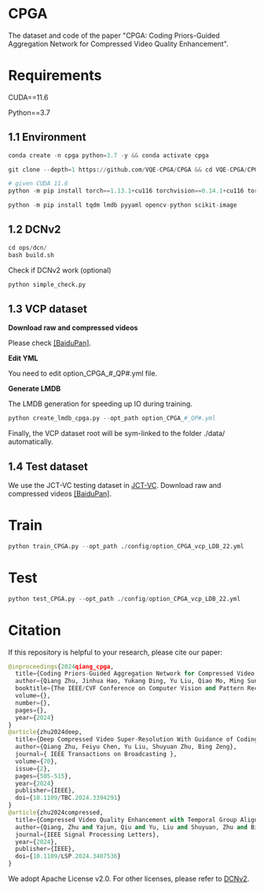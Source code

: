 # CPGA

The dataset and code of the paper "CPGA: Coding Priors-Guided Aggregation Network for Compressed Video Quality Enhancement".

# Requirements

CUDA==11.6 

Python==3.7 

## 1.1 Environment
```python
conda create -n cpga python=3.7 -y && conda activate cpga

git clone --depth=1 https://github.com/VQE-CPGA/CPGA && cd VQE-CPGA/CPGA/

# given CUDA 11.6
python -m pip install torch==1.13.1+cu116 torchvision==0.14.1+cu116 torchaudio==0.13.1 --extra-index-url https://download.pytorch.org/whl/cu116

python -m pip install tqdm lmdb pyyaml opencv-python scikit-image
```
## 1.2 DCNv2
```python
cd ops/dcn/
bash build.sh
```
Check if DCNv2 work (optional)
```python
python simple_check.py
```
## 1.3 VCP dataset
**Download raw and compressed videos** 

Please check [[BaiduPan]](https://blog.csdn.net/A33280000f/article/details/115836658).

**Edit YML**

You need to edit option_CPGA_#_QP#.yml file.

**Generate LMDB**

The LMDB generation for speeding up IO during training.
```python
python create_lmdb_cpga.py --opt_path option_CPGA_#_QP#.yml
```
Finally, the VCP dataset root will be sym-linked to the folder ./data/ automatically.

## 1.4 Test dataset

We use the JCT-VC testing dataset in [JCT-VC](https://ieeexplore.ieee.org/document/6317156). Download raw and compressed videos [[BaiduPan]](https://blog.csdn.net/A33280000f/article/details/115836658).

# Train
```python
python train_CPGA.py --opt_path ./config/option_CPGA_vcp_LDB_22.yml
```
# Test
```python
python test_CPGA.py --opt_path ./config/option_CPGA_vcp_LDB_22.yml
```
# Citation
If this repository is helpful to your research, please cite our paper:
```python
@inproceedings{2024qiang_cpga,
  title={Coding Priors-Guided Aggregation Network for Compressed Video Quality Enhancement},
  author={Qiang Zhu, Jinhua Hao, Yukang Ding, Yu Liu, Qiao Mo, Ming Sun, Chao Zhou, Shuyuan Zhu},
  booktitle={The IEEE/CVF Conference on Computer Vision and Pattern Recognition 2024},
  volume={},
  number={},
  pages={},
  year={2024}
}
@article{zhu2024deep,
  title={Deep Compressed Video Super-Resolution With Guidance of Coding Priors},
  author={Qiang Zhu, Feiyu Chen, Yu Liu, Shuyuan Zhu, Bing Zeng},
  journal={ IEEE Transactions on Broadcasting },
  volume={70},
  issue={2},
  pages={505-515},
  year={2024}
  publisher={IEEE},
  doi={10.1109/TBC.2024.3394291}
}
@article{zhu2024compressed,
  title={Compressed Video Quality Enhancement with Temporal Group Alignment and Fusion},
  author={Qiang, Zhu and Yajun, Qiu and Yu, Liu and Shuyuan, Zhu and Bing, Zeng},
  journal={IEEE Signal Processing Letters},
  year={2024},
  publisher={IEEE},
  doi={10.1109/LSP.2024.3407536}
}
```
We adopt Apache License v2.0. For other licenses, please refer to [DCNv2](https://github.com/chengdazhi/Deformable-Convolution-V2-PyTorch/blob/master/LICENSE).
